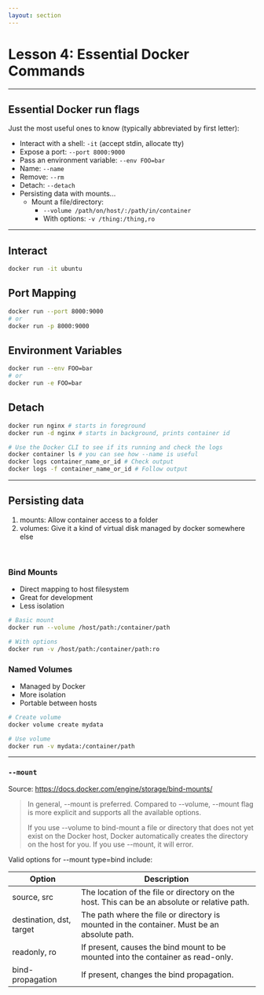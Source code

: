 ```yaml
---
layout: section
---
```


# Lesson 4: Essential Docker Commands

---

## Essential Docker run flags
<!--Runtime configuration-->

Just the most useful ones to know (typically abbreviated by first letter):
- Interact with a shell: `-it` (accept stdin, allocate tty)
- Expose a port: `--port 8000:9000`
- Pass an environment variable: `--env FOO=bar`
- Name: `--name`
- Remove: `--rm`
- Detach: `--detach`
- Persisting data with mounts...
  - Mount a file/directory:
    - `--volume /path/on/host/:/path/in/container`
    - With options: `-v /thing:/thing,ro`

---


## Interact

```bash
docker run -it ubuntu
```

## Port Mapping

```bash
docker run --port 8000:9000
# or
docker run -p 8000:9000
```

## Environment Variables

```bash
docker run --env FOO=bar
# or
docker run -e FOO=bar
```

## Detach

```bash
docker run nginx # starts in foreground
docker run -d nginx # starts in background, prints container id

# Use the Docker CLI to see if its running and check the logs
docker container ls # you can see how --name is useful
docker logs container_name_or_id # Check output
docker logs -f container_name_or_id # Follow output
```

---

## Persisting data

1. mounts: Allow container access to a folder
2. volumes: Give it a kind of virtual disk managed by docker somewhere else


<br>


<div class="grid grid-cols-2 gap-4">

<div>

### Bind Mounts
- Direct mapping to host filesystem
- Great for development
- Less isolation

```bash
# Basic mount
docker run --volume /host/path:/container/path

# With options
docker run -v /host/path:/container/path:ro
```

</div>

<div>

### Named Volumes
- Managed by Docker
- More isolation
- Portable between hosts

```bash
# Create volume
docker volume create mydata

# Use volume
docker run -v mydata:/container/path
```

</div>
</div> 

<!--SPEAKER-NOTE
If you want to ensure that data generated or modified inside the container persists even after the container stops running, you would opt for a volume. See Persisting container data to learn more about volumes and their use cases.

If you have specific files or directories on your host system that you want to directly share with your container, like configuration files or development code, then you would use a bind mount. It's like opening a direct portal between your host and container for sharing. Bind mounts are ideal for development environments where real-time file access and sharing between the host and container are crucial.
https://docs.docker.com/get-started/docker-concepts/running-containers/sharing-local-files/
https://docs.docker.com/get-started/docker-concepts/running-containers/persisting-container-data/
-->

---

### `--mount`

Source: https://docs.docker.com/engine/storage/bind-mounts/
> In general, --mount is preferred. Compared to --volume, --mount flag is more explicit and supports all the available options.
>
> If you use --volume to bind-mount a file or directory that does not yet exist on the Docker host, Docker automatically creates the directory on the host for you. If you use --mount, it will error.


Valid options for --mount type=bind include:

| Option                   | Description                                                                                  |
| ------------------------ | -------------------------------------------------------------------------------------------- |
| source, src              | The location of the file or directory on the host. This can be an absolute or relative path. |
| destination, dst, target | The path where the file or directory is mounted in the container. Must be an absolute path.  |
| readonly, ro             | If present, causes the bind mount to be mounted into the container as read-only.             |
| bind-propagation         | If present, changes the bind propagation.                                                    |
